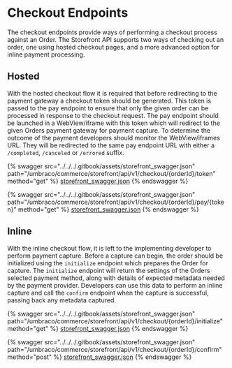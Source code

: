 # Checkout Endpoints

The checkout endpoints provide ways of performing a checkout process against an Order. The Storefront API supports two ways of checking out an order, one using hosted checkout pages, and a more advanced option for inline payment processing.

## Hosted

With the hosted checkout flow it is required that before redirecting to the payment gateway a checkout token should be generated. This token is passed to the pay endpoint to ensure that only the given order can be processed in response to the checkout request. The pay endpoint should be launched in a WebView/iframe with this token which will redirect to the given Orders payment gateway for payment capture. To determine the outcome of the payment developers should monitor the WebView/iframes URL. They will be redirected to the same pay endpoint URL with either a `/completed`, `/canceled` or `/errored` suffix.

{% swagger src="../../../.gitbook/assets/storefront_swagger.json" path="/umbraco/commerce/storefront/api/v1/checkout/{orderId}/token" method="get" %}
[storefront_swagger.json](../../../.gitbook/assets/storefront_swagger.json)
{% endswagger %}

{% swagger src="../../../.gitbook/assets/storefront_swagger.json" path="/umbraco/commerce/storefront/api/v1/checkout/{orderId}/pay/{token}" method="get" %}
[storefront_swagger.json](../../../.gitbook/assets/storefront_swagger.json)
{% endswagger %}

## Inline

With the inline checkout flow, it is left to the implementing developer to perform payment capture. Before a capture can begin, the order should be initialized using the `initialize` endpoint which prepares the Order for capture. The `initialize` endpoint will return the settings of the Orders selected payment method, along with details of expected metadata needed by the payment provider. Developers can use this data to perform an inline capture and call the `confirm` endpoint when the capture is successful, passing back any metadata captured.

{% swagger src="../../../.gitbook/assets/storefront_swagger.json" path="/umbraco/commerce/storefront/api/v1/checkout/{orderId}/initialize" method="get" %}
[storefront_swagger.json](../../../.gitbook/assets/storefront_swagger.json)
{% endswagger %}

{% swagger src="../../../.gitbook/assets/storefront_swagger.json" path="/umbraco/commerce/storefront/api/v1/checkout/{orderId}/confirm" method="post" %}
[storefront_swagger.json](../../../.gitbook/assets/storefront_swagger.json)
{% endswagger %}